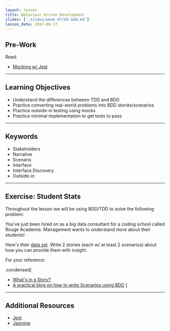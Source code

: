```yaml
---
layout: lesson
title: Behaviour Driven Development
slides: ['_slides/week-07/03-bdd.md']
lesson_date: 2017-08-17
---
```


## Pre-Work

Read:

- [Mocking w/ Jest](https://facebook.github.io/jest/docs/manual-mocks.html)

---

## Learning Objectives

- Understand the differences between TDD and BDD
- Practice converting real-world problems into BDD stories/scenarios
- Practice outside-in testing using mocks
- Practice minimal implementation to get tests to pass

---

## Keywords

- Stakeholders
- Narrative
- Scenario
- Interface
- Interface Discovery
- Outside-in

---

## Exercise: Student Stats

Throughout the lesson we will be using BDD/TDD to solve the following problem:

You've just been hired on as a big data consultant for a coding school called Rouge Academie. Management wants to understand more about their students!

Here's their [data set](/public/exercises/bdd-dummy-data.json). Write 2 stories (each w/ at least 2 scenarios) about how you can provide them with insight.

For your reference:

.condensed[
- [What's in a Story?](https://dannorth.net/whats-in-a-story/)
- [A practical blog on how to write Scenarios using BDD](https://elabor8.com.au/a-practical-blog-on-how-to-write-scenarios-using-bdd/)
]

---

## Additional Resources

- [Jest](https://facebook.github.io/jest/)
- [Jasmine](https://jasmine.github.io/)
